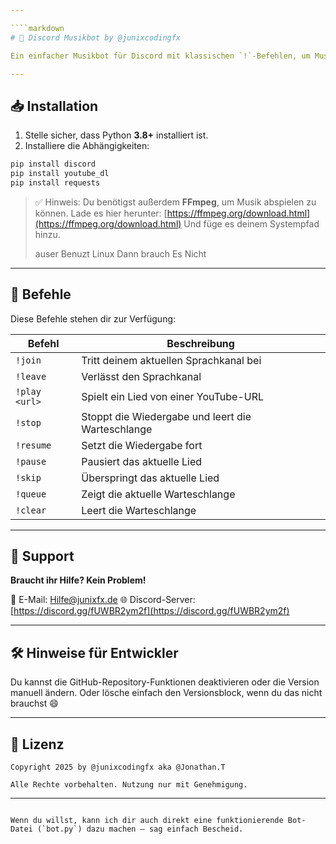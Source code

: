 ```yaml
---

````markdown
# 🎵 Discord Musikbot by @junixcodingfx

Ein einfacher Musikbot für Discord mit klassischen `!`-Befehlen, um Musik über YouTube abzuspielen. Perfekt für private Server, Freunde oder Communities.

---
```


## 📥 Installation

1. Stelle sicher, dass Python **3.8+** installiert ist.
2. Installiere die Abhängigkeiten:

```bash
pip install discord
pip install youtube_dl
pip install requests
````

> ✅ Hinweis: Du benötigst außerdem **FFmpeg**, um Musik abspielen zu können.
> Lade es hier herunter: [https://ffmpeg.org/download.html](https://ffmpeg.org/download.html)
> Und füge es deinem Systempfad hinzu.
>
> auser Benuzt Linux Dann brauch Es Nicht

---

## 🚀 Befehle

Diese Befehle stehen dir zur Verfügung:

| Befehl        | Beschreibung                                      |
| ------------- | ------------------------------------------------- |
| `!join`       | Tritt deinem aktuellen Sprachkanal bei            |
| `!leave`      | Verlässt den Sprachkanal                          |
| `!play <url>` | Spielt ein Lied von einer YouTube-URL             |
| `!stop`       | Stoppt die Wiedergabe und leert die Warteschlange |
| `!resume`     | Setzt die Wiedergabe fort                         |
| `!pause`      | Pausiert das aktuelle Lied                        |
| `!skip`       | Überspringt das aktuelle Lied                     |
| `!queue`      | Zeigt die aktuelle Warteschlange                  |
| `!clear`      | Leert die Warteschlange                           |

---

## 📧 Support

**Braucht ihr Hilfe? Kein Problem!**

📨 E-Mail: [Hilfe@junixfx.de](mailto:Hilfe@junixfx.de)
🌐 Discord-Server: [https://discord.gg/fUWBR2ym2f](https://discord.gg/fUWBR2ym2f)

---

## 🛠️ Hinweise für Entwickler

Du kannst die GitHub-Repository-Funktionen deaktivieren oder die Version manuell ändern. Oder lösche einfach den Versionsblock, wenn du das nicht brauchst 😄

---

## 🧾 Lizenz

```
Copyright 2025 by @junixcodingfx aka @Jonathan.T

Alle Rechte vorbehalten. Nutzung nur mit Genehmigung.
```

---

```

Wenn du willst, kann ich dir auch direkt eine funktionierende Bot-Datei (`bot.py`) dazu machen – sag einfach Bescheid.
```

